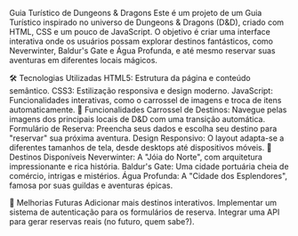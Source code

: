 Guia Turístico de Dungeons & Dragons
Este é um projeto de um Guia Turístico inspirado no universo de Dungeons & Dragons (D&D), criado com HTML, CSS e um pouco de JavaScript. O objetivo é criar uma interface interativa onde os usuários possam explorar destinos fantásticos, como Neverwinter, Baldur's Gate e Água Profunda, e até mesmo reservar suas aventuras em diferentes locais mágicos.

🛠 Tecnologias Utilizadas
HTML5: Estrutura da página e conteúdo semântico.
CSS3: Estilização responsiva e design moderno.
JavaScript: Funcionalidades interativas, como o carrossel de imagens e troca de itens automaticamente.
📸 Funcionalidades
Carrossel de Destinos: Navegue pelas imagens dos principais locais de D&D com uma transição automática.
Formulário de Reserva: Preencha seus dados e escolha seu destino para "reservar" sua próxima aventura.
Design Responsivo: O layout adapta-se a diferentes tamanhos de tela, desde desktops até dispositivos móveis.
📍 Destinos Disponíveis
Neverwinter: A "Jóia do Norte", com arquitetura impressionante e rica história.
Baldur's Gate: Uma cidade portuária cheia de comércio, intrigas e mistérios.
Água Profunda: A "Cidade dos Esplendores", famosa por suas guildas e aventuras épicas.

🎨 Melhorias Futuras
Adicionar mais destinos interativos.
Implementar um sistema de autenticação para os formulários de reserva.
Integrar uma API para gerar reservas reais (no futuro, quem sabe?).